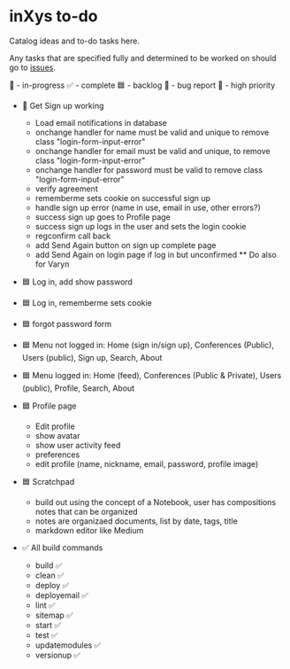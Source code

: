 # inXys to-do

Catalog ideas and to-do tasks here.

Any tasks that are specified fully and determined to be worked on should go to [issues](https://github.com/VarynInc/inxys/issues).

🏓 - in-progress
✅ - complete
🟦 - backlog
🐛 - bug report
🔴 - high priority

- 🏓 Get Sign up working
    - Load email notifications in database
    - onchange handler for name must be valid and unique to remove class "login-form-input-error"
    - onchange handler for email must be valid and unique, to remove class "login-form-input-error"
    - onchange handler for password must be valid to remove class "login-form-input-error"
    - verify agreement
    - rememberme sets cookie on successful sign up
    - handle sign up error (name in use, email in use, other errors?)
    - success sign up goes to Profile page
    - success sign up logs in the user and sets the login cookie
    - regconfirm call back
    - add Send Again button on sign up complete page
    - add Send Again on login page if log in but unconfirmed ** Do also for Varyn
- 🟦 Log in, add show password
- 🟦 Log in, rememberme sets cookie
- 🟦 forgot password form

- 🟦 Menu not logged in: Home (sign in/sign up), Conferences (Public), Users (public), Sign up, Search, About
- 🟦 Menu logged in: Home (feed), Conferences (Public & Private), Users (public), Profile, Search, About
- 🟦 Profile page
    - Edit profile
    - show avatar
    - show user activity feed
    - preferences
    - edit profile (name, nickname, email, password, profile image)
- 🟦 Scratchpad
    - build out using the concept of a Notebook, user has compositions notes that can be organized
    - notes are organizaed documents, list by date, tags, title
    - markdown editor like Medium
- ✅ All build commands
  - build ✅
  - clean ✅
  - deploy ✅
  - deployemail ✅
  - lint ✅
  - sitemap ✅
  - start ✅
  - test ✅
  - updatemodules ✅
  - versionup ✅
